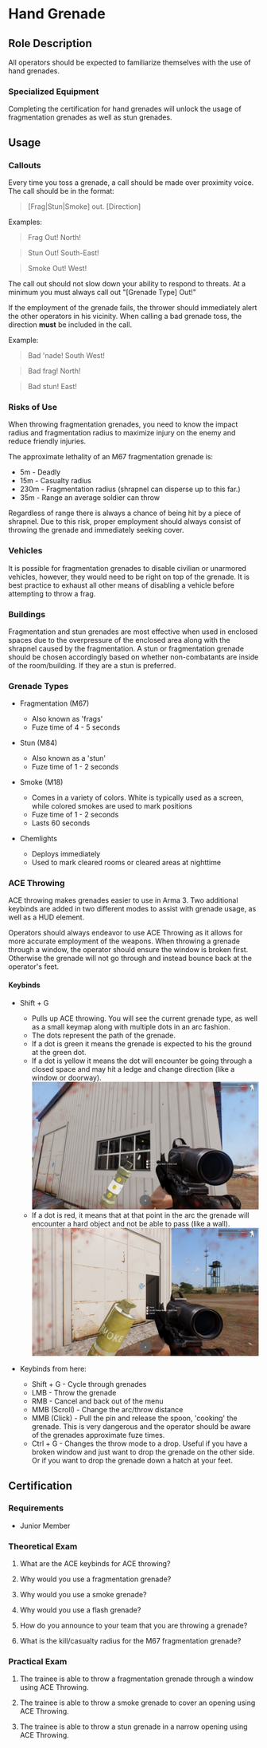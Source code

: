 # Hand Grenade

## Role Description

All operators should be expected to familiarize themselves with the use of hand grenades.

### Specialized Equipment

Completing the certification for hand grenades will unlock the usage of fragmentation grenades as well as stun grenades.

## Usage

### Callouts

Every time you toss a grenade, a call should be made over proximity voice. The call should be in the format:

> [Frag|Stun|Smoke] out. [Direction]

Examples:

> Frag Out! North!

> Stun Out! South-East!

> Smoke Out! West!

The call out should not slow down your ability to respond to threats. At a minimum you must always call out "[Grenade Type] Out!"

If the employment of the grenade fails, the thrower should immediately alert the other operators in his vicinity. When calling a bad grenade toss, the direction **must** be included in the call.

Example:

> Bad 'nade! South West!

> Bad frag! North!

> Bad stun! East!

### Risks of Use

When throwing fragmentation grenades, you need to know the impact radius and fragmentation radius to maximize injury on the enemy and reduce friendly injuries.

The approximate lethality of an M67 fragmentation grenade is:

- 5m - Deadly
- 15m - Casualty radius
- 230m - Fragmentation radius (shrapnel can disperse up to this far.)
- 35m - Range an average soldier can throw

Regardless of range there is always a chance of being hit by a piece of shrapnel.
Due to this risk, proper employment should always consist of throwing the grenade and immediately seeking cover.

### Vehicles

It is possible for fragmentation grenades to disable civilian or unarmored vehicles, however, they would need to be right on top of the grenade.
It is best practice to exhaust all other means of disabling a vehicle before attempting to throw a frag.

### Buildings

Fragmentation and stun grenades are most effective when used in enclosed spaces due to the overpressure of the enclosed area along with the shrapnel caused by the fragmentation.
A stun or fragmentation grenade should be chosen accordingly based on whether non-combatants are inside of the room/building.
If they are a stun is preferred.

### Grenade Types

- Fragmentation (M67)
  - Also known as 'frags'
  - Fuze time of 4 - 5 seconds

- Stun (M84)
  - Also known as a 'stun'
  - Fuze time of 1 - 2 seconds

- Smoke (M18)
  - Comes in a variety of colors. White is typically used as a screen, while colored smokes are used to mark positions
  - Fuze time of 1 - 2 seconds
  - Lasts 60 seconds

- Chemlights
  - Deploys immediately
  - Used to mark cleared rooms or cleared areas at nighttime

### ACE Throwing

ACE throwing makes grenades easier to use in Arma 3.
Two additional keybinds are added in two different modes to assist with grenade usage, as well as a HUD element.

Operators should always endeavor to use ACE Throwing as it allows for more accurate employment of the weapons.
When throwing a grenade through a window, the operator should ensure the window is broken first. Otherwise the grenade will not go through and instead bounce back at the operator's feet.

#### Keybinds

- Shift + G
  - Pulls up ACE throwing. You will see the current grenade type, as well as a small keymap along with multiple dots in an arc fashion.
  - The dots represent the path of the grenade.
  - If a dot is green it means the grenade is expected to his the ground at the green dot.
  - If a dot is yellow it means the dot will encounter be going through a closed space and may hit a ledge and change direction (like a window or doorway).
  ![Good grenade](images/grenades-good.jpg)
  - If a dot is red, it means that at that point in the arc the grenade will encounter a hard object and not be able to pass (like a wall).
  ![Bad Nade](images/grenades-bad.jpg)

- Keybinds from here:
  - Shift + G - Cycle through grenades
  - LMB - Throw the grenade
  - RMB - Cancel and back out of the menu
  - MMB (Scroll) - Change the arc/throw distance
  - MMB (Click) - Pull the pin and release the spoon, 'cooking' the grenade. This is very dangerous and the operator should be aware of the grenades approximate fuze times.
  - Ctrl + G - Changes the throw mode to a drop. Useful if you have a broken window and just want to drop the grenade on the other side. Or if you want to drop the grenade down a hatch at your feet.


## Certification

### Requirements

- Junior Member

### Theoretical Exam

1. What are the ACE keybinds for ACE throwing?

2. Why would you use a fragmentation grenade?

3. Why would you use a smoke grenade?

4. Why would you use a flash grenade?

5. How do you announce to your team that you are throwing a grenade?

6. What is the kill/casualty radius for the M67 fragmentation grenade?

### Practical Exam

1. The trainee is able to throw a fragmentation grenade through a window using ACE Throwing.

2. The trainee is able to throw a smoke grenade to cover an opening using ACE Throwing.

3. The trainee is able to throw a stun grenade in a narrow opening using ACE Throwing.
